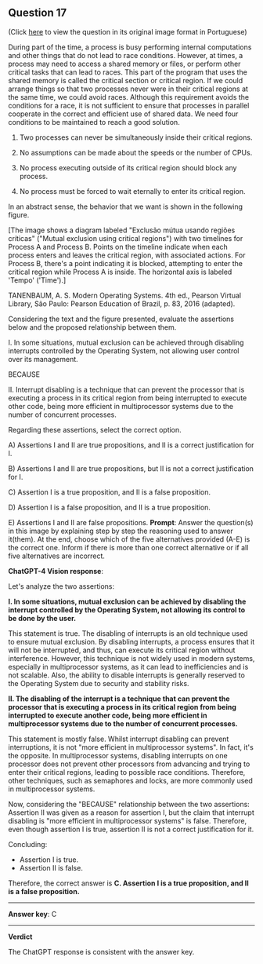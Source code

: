 ## Question 17 ##

(Click [here](q17-image.png) to view the question in its original image format in Portuguese)

During part of the time, a process is busy performing internal computations and other things that do not lead to race conditions. However, at times, a process may need to access a shared memory or files, or perform other critical tasks that can lead to races. This part of the program that uses the shared memory is called the critical section or critical region. If we could arrange things so that two processes never were in their critical regions at the same time, we could avoid races. Although this requirement avoids the conditions for a race, it is not sufficient to ensure that processes in parallel cooperate in the correct and efficient use of shared data. We need four conditions to be maintained to reach a good solution.

1. Two processes can never be simultaneously inside their critical regions.
   
2. No assumptions can be made about the speeds or the number of CPUs.

3. No process executing outside of its critical region should block any process.

4. No process must be forced to wait eternally to enter its critical region.

In an abstract sense, the behavior that we want is shown in the following figure.

\[The image shows a diagram labeled "Exclusão mútua usando regiões críticas" ("Mutual exclusion using critical regions") with two timelines for Process A and Process B. Points on the timeline indicate when each process enters and leaves the critical region, with associated actions. For Process B, there's a point indicating it is blocked, attempting to enter the critical region while Process A is inside. The horizontal axis is labeled 'Tempo' ('Time').\]

TANENBAUM, A. S. Modern Operating Systems. 4th ed., Pearson Virtual Library, São Paulo: Pearson Education of Brazil, p. 83,  2016 (adapted).

Considering the text and the figure presented, evaluate the assertions below and the proposed relationship between them.

I. In some situations, mutual exclusion can be achieved through disabling interrupts controlled by the Operating System, not allowing user control over its management.

BECAUSE

II. Interrupt disabling is a technique that can prevent the processor that is executing a process in its critical region from being interrupted to execute other code, being more efficient in multiprocessor systems due to the number of concurrent processes.

Regarding these assertions, select the correct option.

A) Assertions I and II are true propositions, and II is a correct justification for I.

B) Assertions I and II are true propositions, but II is not a correct justification for I.

C) Assertion I is a true proposition, and II is a false proposition.

D) Assertion I is a false proposition, and II is a true proposition.

E) Assertions I and II are false propositions.
**Prompt**: Answer the question(s) in this image by explaining step by step the reasoning used to answer it(them). At the end, choose which of the five alternatives provided (A-E) is the correct one. Inform if there is more than one correct alternative or if all five alternatives are incorrect.

**ChatGPT-4 Vision response**: 

Let's analyze the two assertions:

**I. In some situations, mutual exclusion can be achieved by disabling the interrupt controlled by the Operating System, not allowing its control to be done by the user.**

This statement is true. The disabling of interrupts is an old technique used to ensure mutual exclusion. By disabling interrupts, a process ensures that it will not be interrupted, and thus, can execute its critical region without interference. However, this technique is not widely used in modern systems, especially in multiprocessor systems, as it can lead to inefficiencies and is not scalable. Also, the ability to disable interrupts is generally reserved to the Operating System due to security and stability risks.

**II. The disabling of the interrupt is a technique that can prevent the processor that is executing a process in its critical region from being interrupted to execute another code, being more efficient in multiprocessor systems due to the number of concurrent processes.**

This statement is mostly false. Whilst interrupt disabling can prevent interruptions, it is not "more efficient in multiprocessor systems". In fact, it's the opposite. In multiprocessor systems, disabling interrupts on one processor does not prevent other processors from advancing and trying to enter their critical regions, leading to possible race conditions. Therefore, other techniques, such as semaphores and locks, are more commonly used in multiprocessor systems.

Now, considering the "BECAUSE" relationship between the two assertions: 
Assertion II was given as a reason for assertion I, but the claim that interrupt disabling is "more efficient in multiprocessor systems" is false. Therefore, even though assertion I is true, assertion II is not a correct justification for it.

Concluding:
- Assertion I is true.
- Assertion II is false.

Therefore, the correct answer is **C. Assertion I is a true proposition, and II is a false proposition.**

---

**Answer key**: C

---

**Verdict**

The ChatGPT response is consistent with the answer key.
